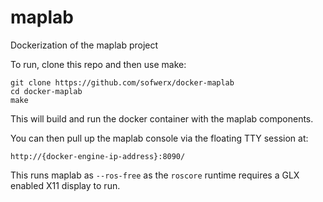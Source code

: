 # maplab

Dockerization of the maplab project

To run, clone this repo and then use make:

    git clone https://github.com/sofwerx/docker-maplab
    cd docker-maplab
    make

This will build and run the docker container with the maplab components.

You can then pull up the maplab console via the floating TTY session at:

    http://{docker-engine-ip-address}:8090/

This runs maplab as `--ros-free` as the `roscore` runtime requires a GLX enabled X11 display to run.

